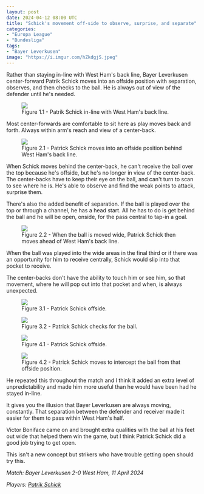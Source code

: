 ```yaml
---
layout: post
date: 2024-04-12 08:00 UTC
title: "Schick's movement off-side to observe, surprise, and separate"
categories:
- "Europa League"
- "Bundesliga"
tags:
- "Bayer Leverkusen"
image: "https://i.imgur.com/hZkdgjS.jpeg"
---
```


Rather than staying in-line with West Ham's back line, Bayer Leverkusen center-forward Patrik Schick moves into an offside position with separation, observes, and then checks to the ball. He is always out of view of the defender until he's needed.

<!---more--->

<figure>
    <img src="https://i.imgur.com/OyK8gvh.jpeg">
    <figcaption>Figure 1.1 - Patrik Schick in-line with West Ham's back line. </figcaption>
</figure> 

Most center-forwards are comfortable to sit here as play moves back and forth. Always within arm's reach and view of a center-back. 

<figure>
    <img src="https://i.imgur.com/rA5BDLU.jpeg">
    <figcaption>Figure 2.1 - Patrick Schick moves into an offside position behind West Ham's back line.</figcaption>
</figure> 

When Schick moves behind the center-back, he can't receive the ball over the top because he's offside, but he's no longer in view of the center-back. The center-backs have to keep their eye on the ball, and can't turn to scan to see where he is. He's able to observe and find the weak points to attack, surprise them. 

There's also the added benefit of separation. If the ball is played over the top or through a channel, he has a head start. All he has to do is get behind the ball and he will be open, onside, for the pass central to tap-in a goal. 

<figure>
    <img src="https://i.imgur.com/Inuymod.jpeg">
    <figcaption>Figure 2.2 - When the ball is moved wide, Patrick Schick then moves ahead of West Ham's back line.</figcaption>
</figure> 

When the ball was played into the wide areas in the final third or if there was an opportunity for him to receive centrally, Schick would slip into that pocket to receive. 

The center-backs don't have the ability to touch him or see him, so that movement, where he will pop out into that pocket and when, is always unexpected.

<figure>
    <img src="https://i.imgur.com/hWQf9EM.jpeg">
    <figcaption>Figure 3.1 -  Patrick Schick offside.</figcaption>
</figure> 

<figure>
    <img src="https://i.imgur.com/S03PIeX.jpeg">
    <figcaption>Figure 3.2 -  Patrick Schick checks for the ball.</figcaption>
</figure> 

<figure>
    <img src="https://i.imgur.com/q7COZiq.jpeg">
    <figcaption>Figure 4.1 - Patrick Schick offside.</figcaption>
</figure> 

<figure>
    <img src="https://i.imgur.com/sLqz3LK.jpeg">
    <figcaption>Figure 4.2 - Patrick Schick moves to intercept the ball from that offside position.</figcaption>
</figure> 

He repeated this throughout the match and I think it added an extra level of unpredictability and made him more useful than he would have been had he stayed in-line. 

It gives you the illusion that Bayer Leverkusen are always moving, constantly. That separation between the defender and receiver made it easier for them to pass within West Ham's half.

Victor Boniface came on and brought extra qualities with the ball at his feet out wide that helped them win the game, but I think Patrick Schick did a good job trying to get open. 

This isn't a new concept but strikers who have trouble getting open should try this.

*Match: Bayer Leverkusen 2-0 West Ham, 11 April 2024* 

*Players: <a rel="nofollow noopener" target="_blank" href="https://fbref.com/en/players/5d4f7d61/Patrik-Schick?utm_medium=linker&amp;utm_source=fbref.com&amp;utm_campaign=2024-04-11_fb">Patrik Schick</a>*